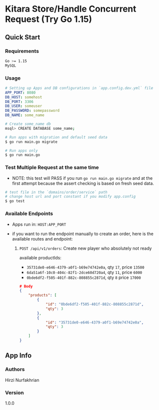 # Kitara Store/Handle Concurrent Request (Try Go 1.15)

## Quick Start

### Requirements

```bash
Go >= 1.15
MySQL
```

### Usage

``` yaml
# Setting up Apps and DB configurations in `app.config.dev.yml` file
APP_PORT: 8080
DB_HOST: somehost
DB_PORT: 3306
DB_USER: someuser
DB_PASSWORD: somepassword
DB_NAME: some_name
```

``` bash
# Create some_name db
msql> CREATE DATABASE some_name;
```

``` bash
# Run apps with migration and default seed data
$ go run main.go migrate

# Run apps only
$ go run main.go
```

### Test Multiple Request at the same time

- NOTE: this test will PASS if you run `go run main.go migrate` and at the first attempt because the assert checking is based on fresh seed data.

``` bash
# test file in the `domains/order/service` path
# change host url and port constant if you modify app.config
$ go test
```

### Available Endpoints

- Apps run in: `HOST:APP_PORT`

- if you want to run the endpoint manually to create an order, here is the available routes and endpoint:


    1. `POST /api/v1/orders`: Create new player who absolutely not ready

        available productIds:

        - `35731de0-e646-4379-a0f1-b69e74742e0a`, qty `17`, price `13500`
        - `6da51a6f-10c0-404c-82f1-2dce60d720a4`, qty `11`, price `6000`
        - `0bde6df2-f505-401f-882c-808855c2871d`, qty `8` price `17000`

        ``` json
        # Body
        {
            "products": [
                {
                    "id": "0bde6df2-f505-401f-882c-808855c2871d",
                    "qty": 3
                },
                {
                    "id": "35731de0-e646-4379-a0f1-b69e74742e0a",
                    "qty": 3
                }
            ]
        }
        ```

## App Info

### Authors

Hirzi Nurfakhrian

### Version

1.0.0